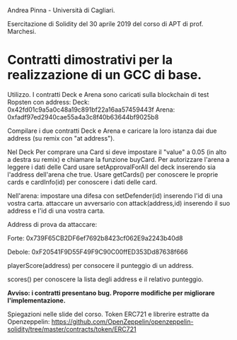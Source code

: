 Andrea Pinna - Università di Cagliari.

Esercitazione di Solidity del 30 aprile 2019 del corso di APT di prof. Marchesi.

# **Contratti dimostrativi per la realizzazione di un GCC di base.**

Utilizzo.
I contratti Deck e Arena sono caricati sulla blockchain di test Ropsten con address:
Deck: 0x42fd01c9a5a0c48a19c891bf22a16aa57459443f
Arena: 0xfadf97ed2940cae55a4a3c8f40b63644bf9025b8

Compilare i due contratti Deck e Arena e caricare la loro istanza dai due address (su remix con "at address").

Nel Deck
Per comprare una Card si deve impostare il "value" a 0.05 (in alto a destra su remix) e chiamare la funzione buyCard.
Per autorizzare l'arena a leggere i dati delle Card usare setApprovalForAll del deck inserendo sia l'address dell'arena che true.
Usare getCards() per conoscere le proprie cards e cardInfo(id) per conoscere i dati delle card.

Nell'arena:
impostare una difesa con setDefender(id) inserendo l'id di una vostra carta.
attaccare un avversario con attack(address,id) inserendo il suo address e l'id di una vostra carta.


Address di prova da attaccare:

Forte: 0x739F65CB2DF6ef7692b8423cf062E9a2243b40d8

Debole: 0xF20541F9D55F49F9C90C00ffED353Dd87638f666

playerScore(address) per consocere il punteggio di un address.

scores() per conoscere la lista degli address e il relativo punteggio.

**Avviso: i contratti presentano bug. Proporre modifiche per migliorare l'implementazione.**

Spiegazioni nelle slide del corso.
Token ERC721 e librerire estratte da Openzeppelin:  https://github.com/OpenZeppelin/openzeppelin-solidity/tree/master/contracts/token/ERC721
